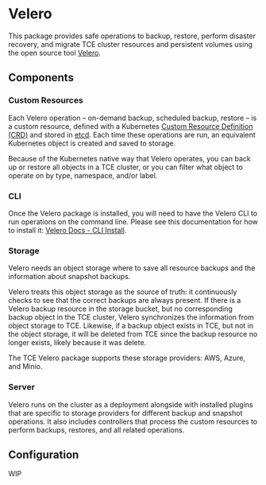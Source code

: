 # Velero

This package provides safe operations to backup, restore, perform disaster recovery, and migrate TCE cluster resources and persistent volumes using the open source tool [Velero](https://velero.io/).

## Components

### Custom Resources
Each Velero operation – on-demand backup, scheduled backup, restore – is a custom resource, defined with a Kubernetes [Custom Resource Definition (CRD)](https://kubernetes.io/docs/concepts/api-extension/custom-resources/#customresourcedefinitions) and stored in [etcd](https://github.com/coreos/etcd).  Each time these operations are run, an equivalent Kubernetes object is created and saved to storage.

Because of the Kubernetes native way that Velero operates, you can back up or restore all objects in a TCE cluster, or you can filter what object to operate on by type, namespace, and/or label.

### CLI
Once the Velero package is installed, you will need to have the Velero CLI to run operations on the command line. Please see this documentation for how to install it: [Velero Docs - CLI Install](https://velero.io/docs/v1.6/basic-install/#install-the-cli).

### Storage
Velero needs an object storage where to save all resource backups and the information about snapshot backups.

Velero treats this object storage as the source of truth: it continuously checks to see that the correct backups are always present. If there is a Velero backup resource in the storage bucket, but no corresponding backup object in the TCE cluster, Velero synchronizes the information from object storage to TCE. Likewise, if a backup object exists in TCE, but not in the object storage, it will be deleted from TCE since the backup resource no longer exists, likely because it was delete.

The TCE Velero package supports these storage providers: AWS, Azure, and Minio.

### Server
Velero runs on the cluster as a deployment alongside with installed plugins that are specific to storage providers for different backup and snapshot operations. It also includes controllers that process the custom resources to perform backups, restores, and all related operations.

## Configuration
WIP